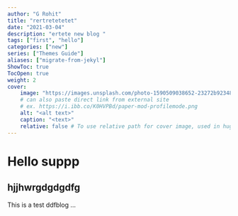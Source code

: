 ```yaml
---
author: "G Rohit"
title: "rertretetetet"
date: "2021-03-04"
description: "ertete new blog "
tags: ["first", "hello"]
categories: ["new"]
series: ["Themes Guide"]
aliases: ["migrate-from-jekyl"]
ShowToc: true
TocOpen: true
weight: 2
cover:
    image: "https://images.unsplash.com/photo-1590509038652-23272b923485?ixid=MXwxMjA3fDB8MHxwaG90by1wYWdlfHx8fGVufDB8fHw%3D&ixlib=rb-1.2.1&auto=format&fit=crop&w=1350&q=80"
    # can also paste direct link from external site
    # ex. https://i.ibb.co/K0HVPBd/paper-mod-profilemode.png
    alt: "<alt text>"
    caption: "<text>"
    relative: false # To use relative path for cover image, used in hugo Page-bundles
---
```


# Hello suppp
## hjjhwrgdgdgdfg
This is a test ddfblog
...
